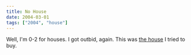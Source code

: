 ```yaml
---
title: No House
date: 2004-03-01
tags: ["2004", "house"]
---
```

Well, I'm 0-2 for houses. I got outbid, again.  This was <a href="http://www.climbatree.com/02properties/7924%20SE%20Main%20St/page1.htm">the house</a> I tried to buy.
